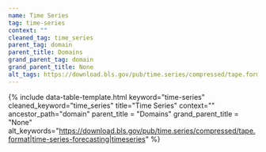```yaml
---
name: Time Series
tag: time-series
context: ""
cleaned_tag: time_series
parent_tag: domain
parent_title: Domains
grand_parent_tag: domain
grand_parent_title: None
alt_tags: https://download.bls.gov/pub/time.series/compressed/tape.format time-series-forecasting timeseries
---
```


{% include data-table-template.html 
  keyword="time-series" 
  cleaned_keyword="time_series" 
  title="Time Series"
  context=""
  ancestor_path="domain" 
  parent_title = "Domains"
  grand_parent_title = "None"
  alt_keywords="https://download.bls.gov/pub/time.series/compressed/tape.format|time-series-forecasting|timeseries"
%}

